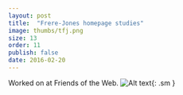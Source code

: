 ```yaml
---
layout: post
title:  "Frere-Jones homepage studies"
image: thumbs/tfj.png
size: 13
order: 11
publish: false
date: 2016-02-20
---
```


Worked on at Friends of the Web. ![Alt text]( {{site.urlimg}}iframe.png ){: .sm }
